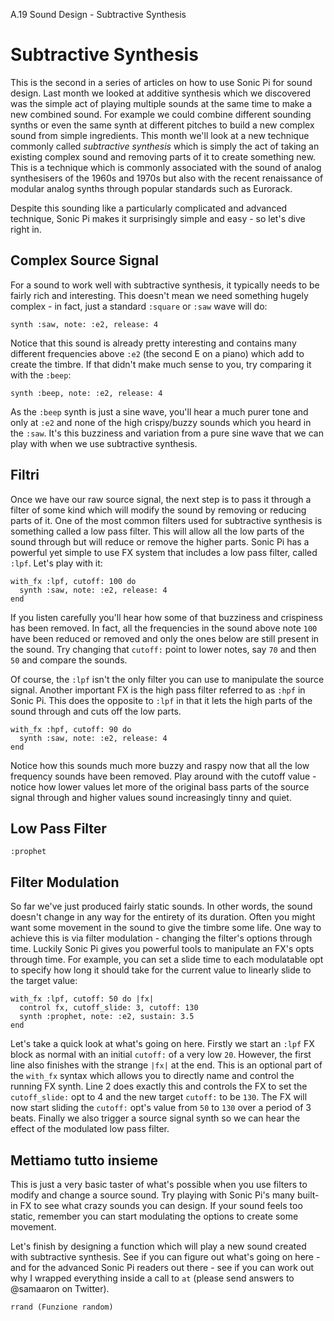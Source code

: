 A.19 Sound Design - Subtractive Synthesis

# Subtractive Synthesis

This is the second in a series of articles on how to use Sonic Pi for sound design. Last month we looked at additive synthesis which we discovered was the simple act of playing multiple sounds at the same time to make a new combined sound. For example we could combine different sounding synths or even the same synth at different pitches to build a new complex sound from simple ingredients. This month we'll look at a new technique commonly called *subtractive synthesis* which is simply the act of taking an existing complex sound and removing parts of it to create something new. This is a technique which is commonly associated with the sound of analog synthesisers of the 1960s and 1970s but also with the recent renaissance of modular analog synths through popular standards such as Eurorack.

Despite this sounding like a particularly complicated and advanced technique, Sonic Pi makes it surprisingly simple and easy - so let's dive right in.

## Complex Source Signal

For a sound to work well with subtractive synthesis, it typically needs to be fairly rich and interesting. This doesn't mean we need something hugely complex - in fact, just a standard `:square` or `:saw` wave will do:

```
synth :saw, note: :e2, release: 4
```

Notice that this sound is already pretty interesting and contains many different frequencies above `:e2` (the second E on a piano) which add to create the timbre. If that didn't make much sense to you, try comparing it with the `:beep`:

```
synth :beep, note: :e2, release: 4
```

As the `:beep` synth is just a sine wave, you'll hear a much purer tone and only at `:e2` and none of the high crispy/buzzy sounds which you heard in the `:saw`. It's this buzziness and variation from a pure sine wave that we can play with when we use subtractive synthesis.

## Filtri

Once we have our raw source signal, the next step is to pass it through a filter of some kind which will modify the sound by removing or reducing parts of it. One of the most common filters used for subtractive synthesis is something called a low pass filter. This will allow all the low parts of the sound through but will reduce or remove the higher parts. Sonic Pi has a powerful yet simple to use FX system that includes a low pass filter, called `:lpf`. Let's play with it:

```
with_fx :lpf, cutoff: 100 do
  synth :saw, note: :e2, release: 4
end
```

If you listen carefully you'll hear how some of that buzziness and crispiness has been removed. In fact, all the frequencies in the sound above note `100` have been reduced or removed and only the ones below are still present in the sound. Try changing that `cutoff:` point to lower notes, say `70` and then `50` and compare the sounds.

Of course, the `:lpf` isn't the only filter you can use to manipulate the source signal. Another important FX is the high pass filter referred to as `:hpf` in Sonic Pi. This does the opposite to `:lpf` in that it lets the high parts of the sound through and cuts off the low parts.

```
with_fx :hpf, cutoff: 90 do
  synth :saw, note: :e2, release: 4
end
```

Notice how this sounds much more buzzy and raspy now that all the low frequency sounds have been removed. Play around with the cutoff value - notice how lower values let more of the original bass parts of the source signal through and higher values sound increasingly tinny and quiet.

## Low Pass Filter

`:prophet`


## Filter Modulation

So far we've just produced fairly static sounds. In other words, the sound doesn't change in any way for the entirety of its duration. Often you might want some movement in the sound to give the timbre some life. One way to achieve this is via filter modulation - changing the filter's options through time. Luckily Sonic Pi gives you powerful tools to manipulate an FX's opts through time. For example, you can set a slide time to each modulatable opt to specify how long it should take for the current value to linearly slide to the target value:

```
with_fx :lpf, cutoff: 50 do |fx|
  control fx, cutoff_slide: 3, cutoff: 130
  synth :prophet, note: :e2, sustain: 3.5
end
```

Let's take a quick look at what's going on here. Firstly we start an `:lpf` FX block as normal with an initial `cutoff:` of a very low `20`. However, the first line also finishes with the strange `|fx|` at the end. This is an optional part of the `with_fx` syntax which allows you to directly name and control the running FX synth. Line 2 does exactly this and controls the FX to set the `cutoff_slide:` opt to 4 and the new target `cutoff:` to be `130`. The FX will now start sliding the `cutoff:` opt's value from `50` to `130` over a period of 3 beats. Finally we also trigger a source signal synth so we can hear the effect of the modulated low pass filter.


## Mettiamo tutto insieme

This is just a very basic taster of what's possible when you use filters to modify and change a source sound. Try playing with Sonic Pi's many built-in FX to see what crazy sounds you can design. If your sound feels too static, remember you can start modulating the options to create some movement.

Let's finish by designing a function which will play a new sound created with subtractive synthesis. See if you can figure out what's going on here - and for the advanced Sonic Pi readers out there - see if you can work out why I wrapped everything inside a call to `at` (please send answers to @samaaron on Twitter).

```
rrand (Funzione random)
```
